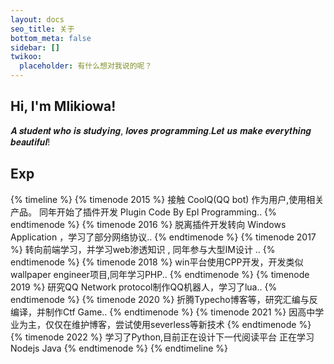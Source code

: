 ```yaml
---
layout: docs
seo_title: 关于
bottom_meta: false
sidebar: []
twikoo:
  placeholder: 有什么想对我说的呢？
---
```

## Hi, I'm Mlikiowa! 
𝑨 𝒔𝒕𝒖𝒅𝒆𝒏𝒕 𝒘𝒉𝒐 𝒊𝒔 𝒔𝒕𝒖𝒅𝒚𝒊𝒏𝒈, 𝒍𝒐𝒗𝒆𝒔 𝒑𝒓𝒐𝒈𝒓𝒂𝒎𝒎𝒊𝒏𝒈.𝑳𝒆𝒕 𝒖𝒔 𝒎𝒂𝒌𝒆 𝒆𝒗𝒆𝒓𝒚𝒕𝒉𝒊𝒏𝒈 𝒃𝒆𝒂𝒖𝒕𝒊𝒇𝒖𝒍!
## Exp
{% timeline %}
{% timenode 2015 %}
接触 CoolQ(QQ bot) 作为用户,使用相关产品。
同年开始了插件开发 Plugin Code By Epl Programming..
{% endtimenode %}
{% timenode 2016 %}
脱离插件开发转向 Windows Application ，学习了部分网络协议..
{% endtimenode %}
{% timenode 2017 %}
转向前端学习，并学习web渗透知识 , 同年参与大型IM设计 ..
{% endtimenode %}
{% timenode 2018 %}
win平台使用CPP开发，开发类似wallpaper engineer项目,同年学习PHP..
{% endtimenode %}
{% timenode 2019 %}
研究QQ Network protocol制作QQ机器人，学习了lua..
{% endtimenode %}
{% timenode 2020 %}
折腾Typecho博客等，研究汇编与反编译，并制作Ctf Game..
{% endtimenode %}
{% timenode 2021 %}
因高中学业为主，仅仅在维护博客，尝试使用severless等新技术
{% endtimenode %}
{% timenode 2022 %}
学习了Python,目前正在设计下一代阅读平台
正在学习 Nodejs Java
{% endtimenode %}
{% endtimeline %}


